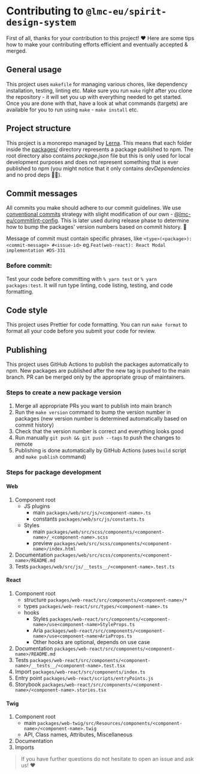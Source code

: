 # Contributing to `@lmc-eu/spirit-design-system`

First of all, thanks for your contribution to this project! ❤️ Here are some tips how to make your contributing efforts efficient and eventually accepted & merged.

## General usage

This project uses `makefile` for managing various chores, like dependency installation, testing, linting etc. Make sure you run `make` right after you clone the repository - it will set you up with everything needed to get started. Once you are done with that, have a look at what commands (targets) are available for you to run using `make` - `make install` etc.

## Project structure

This project is a monorepo managed by [Lerna][lerna-home]. This means that each folder inside the [packages/](../packages) directory represents a package published to npm. The root directory also contains _package.json_ file but this is only used for local development purposes and does not represent something that is ever published to npm (you might notice that it only contains _devDependencies_ and no prod deps 🤷‍♂️).

## Commit messages

All commits you make should adhere to our commit guidelines. We use [conventional commits][conventional-commits] strategy with slight modification of our own - [@lmc-eu/commitlint-config][commitlint-config]. This is later used during release phase to determine how to bump the packages' version numbers based on commit history. 🚀

Message of commit must contain specific phrases, like `<type>(<package>): <commit-message> #<issue-id>` eg.`Feat(web-react): React Modal implementation #DS-331`

### Before commit:

Test your code before committing with `% yarn test` or `% yarn packages:test`. It will run type linting, code listing, testing, and code formatting.

## Code style

This project uses Prettier for code formatting. You can run `make format` to format all your code before you submit your code for review.

## Publishing

This project uses GitHub Actions to publish the packages automatically to npm. New packages are published after the new tag is pushed to the main branch. PR can be merged only by the appropriate group of maintainers.

### Steps to create a new package version

1. Merge all appropriate PRs you want to publish into main branch
2. Run the `make version` command to bump the version number in packages (new version number is determined automatically based on commit history)
3. Check that the version number is correct and everything looks good
4. Run manually `git push && git push --tags` to push the changes to remote
5. Publishing is done automatically by GitHub Actions (uses `build` script and `make publish` command)

### Steps for package development

#### Web

1. Component root
   - JS plugins
     - main `packages/web/src/js/<component-name>.ts`
     - constants `packages/web/src/js/constants.ts`
   - Styles
     - main `packages/web/src/scss/components/<component-name>/_<component-name>.scss`
     - preview `packages/web/src/scss/components/<component-name>/index.html`
2. Documentation `packages/web/src/scss/components/<component-name>/README.md`
3. Tests `packages/web/src/js/__tests__/<component-name>.test.ts`

#### React

1. Component root
   - structure `packages/web-react/src/components/<component-name>/*`
   - types `packages/web-react/src/types/<component-name>.ts`
   - hooks
     - Styles `packages/web-react/src/components/<component-name>/use<component-name>StyleProps.ts`
     - Aria `packages/web-react/src/components/<component-name>/use<component-name>AriaProps.ts`
     - Other hooks are optional, depends on use case
2. Documentation `packages/web-react/src/components/<component-name>/README.md`
3. Tests `packages/web-react/src/components/<component-name>/__tests__/<component-name>.test.tsx`
4. Import `packages/web-react/src/components/index.ts`
5. Entry point `packages/web-react/scripts/entryPoints.js`
6. Storybook `packages/web-react/src/components/<component-name>/<component-name>.stories.tsx`

#### Twig

1. Component root
   - main `packages/web-twig/src/Resources/components/<component-name>/<component-name>.twig`
   - API, Class names, Attributes, Miscellaneous
2. Documentation
3. Imports

> If you have further questions do not hesitate to open an issue and ask us! ❤️

[conventional-commits]: https://www.conventionalcommits.org
[lerna-home]: https://lernajs.io
[commitlint-config]: https://github.com/lmc-eu/code-quality-tools/tree/main/packages/commitlint-config
